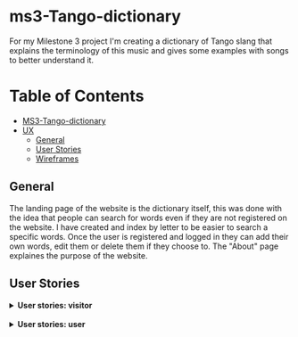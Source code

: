 # ms3-Tango-dictionary
For my Milestone 3 project I'm creating a dictionary of Tango slang that explains the terminology of this music
and gives some examples with songs to better understand it.

# Table of Contents

- [MS3-Tango-dictionary](#MS3-Tango-dictionary)
- [UX](#ux)
  * [General](#general)
  * [User Stories](#user-stories)
  * [Wireframes](#wireframes)


## General
The landing page of the website is the dictionary itself, this was done with the idea that people can search for words
even if they are not registered on the website. I have created and index by letter to be easier to search a specific words.
Once the user is registered and logged in they can add their own words, edit them or delete them if they choose to.
The "About" page explaines the purpose of the website. 

## User Stories

<details>
<summary><strong>User stories: visitor</strong></summary>
<br>
<ol>
<li>As a visitor the first thing i would like to see is the dictionary</li>
<p>Thats why the landing page is fully accessible to all visitors, no need to be registered.</p>
<li>As a visitor I want to search for specific words</li>
<p>A search bar is available on the main dictionary page to search all words.</p>
<li>As a visitor I want to easily navigate through the website</li>
<p>The main dictionary page has all teh words and you can scroll down to see all the words loaded.</p>
</ol>
</details>
<br>
<details>
<summary><strong>User stories: user</strong></summary>
<br>
<h3>Registerd users have the same access as the visitors</h3>
<ol>
<li>As a user I want to log in</li>
<p>The log in page is accessible in the navigation bar in the top right.</p>
<li>As a user I want to add a new word to the dictionary</li>
<p>After a user adds a word to the dictionary they will receive a message with the task succesfully completed,
then they can add another word o go back to the main screen to view their recently added word.</p>
<li>As a user I want to edit words</li>
<p>From the user dashboard, users are able to edit words which are pending approval.</p>
<li>As a user I want to log out</li>
<p>The user can log out of their account by going to the navigation bar in the top right.</p>
</ol>
</details>
<br>
